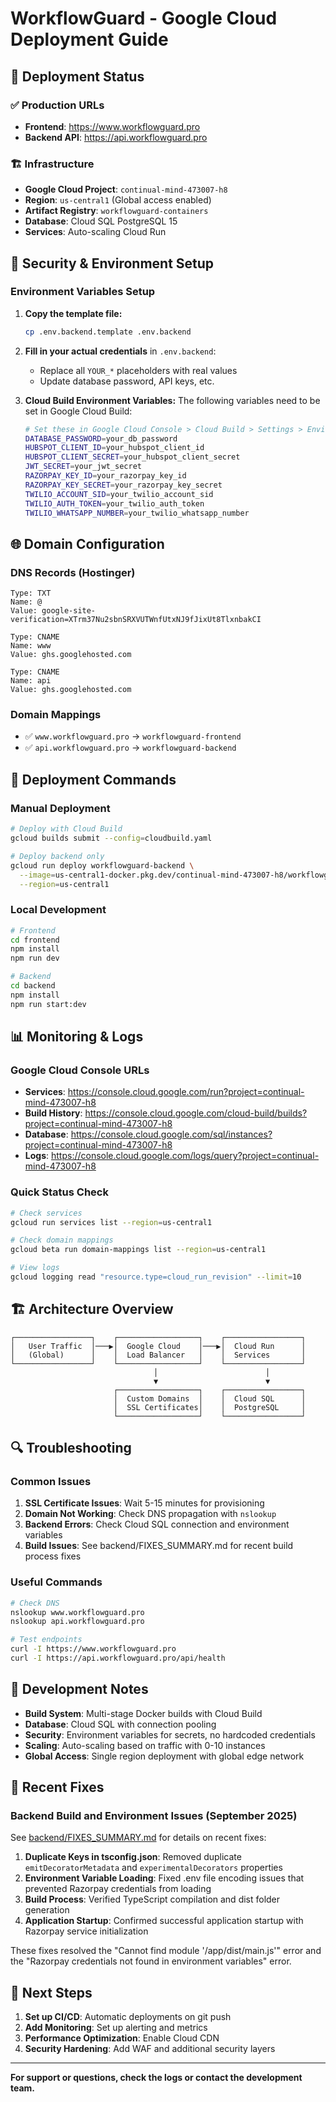 # WorkflowGuard - Google Cloud Deployment Guide

## 🚀 **Deployment Status**

### ✅ **Production URLs**
- **Frontend**: https://www.workflowguard.pro
- **Backend API**: https://api.workflowguard.pro

### 🏗️ **Infrastructure**
- **Google Cloud Project**: `continual-mind-473007-h8`
- **Region**: `us-central1` (Global access enabled)
- **Artifact Registry**: `workflowguard-containers`
- **Database**: Cloud SQL PostgreSQL 15
- **Services**: Auto-scaling Cloud Run

## 🔐 **Security & Environment Setup**

### **Environment Variables Setup**

1. **Copy the template file:**
   ```bash
   cp .env.backend.template .env.backend
   ```

2. **Fill in your actual credentials** in `.env.backend`:
   - Replace all `YOUR_*` placeholders with real values
   - Update database password, API keys, etc.

3. **Cloud Build Environment Variables:**
   The following variables need to be set in Google Cloud Build:
   ```bash
   # Set these in Google Cloud Console > Cloud Build > Settings > Environment Variables
   DATABASE_PASSWORD=your_db_password
   HUBSPOT_CLIENT_ID=your_hubspot_client_id
   HUBSPOT_CLIENT_SECRET=your_hubspot_client_secret
   JWT_SECRET=your_jwt_secret
   RAZORPAY_KEY_ID=your_razorpay_key_id
   RAZORPAY_KEY_SECRET=your_razorpay_key_secret
   TWILIO_ACCOUNT_SID=your_twilio_account_sid
   TWILIO_AUTH_TOKEN=your_twilio_auth_token
   TWILIO_WHATSAPP_NUMBER=your_twilio_whatsapp_number
   ```

## 🌐 **Domain Configuration**

### **DNS Records** (Hostinger)
```
Type: TXT
Name: @
Value: google-site-verification=XTrm37Nu2sbnSRXVUTWnfUtxNJ9fJixUt8TlxnbakCI

Type: CNAME
Name: www
Value: ghs.googlehosted.com

Type: CNAME
Name: api
Value: ghs.googlehosted.com
```

### **Domain Mappings**
- ✅ `www.workflowguard.pro` → `workflowguard-frontend`
- ✅ `api.workflowguard.pro` → `workflowguard-backend`

## 🔧 **Deployment Commands**

### **Manual Deployment**
```bash
# Deploy with Cloud Build
gcloud builds submit --config=cloudbuild.yaml

# Deploy backend only
gcloud run deploy workflowguard-backend \
  --image=us-central1-docker.pkg.dev/continual-mind-473007-h8/workflowguard-containers/workflowguard-backend:latest \
  --region=us-central1
```

### **Local Development**
```bash
# Frontend
cd frontend
npm install
npm run dev

# Backend
cd backend
npm install
npm run start:dev
```

## 📊 **Monitoring & Logs**

### **Google Cloud Console URLs**
- **Services**: https://console.cloud.google.com/run?project=continual-mind-473007-h8
- **Build History**: https://console.cloud.google.com/cloud-build/builds?project=continual-mind-473007-h8
- **Database**: https://console.cloud.google.com/sql/instances?project=continual-mind-473007-h8
- **Logs**: https://console.cloud.google.com/logs/query?project=continual-mind-473007-h8

### **Quick Status Check**
```bash
# Check services
gcloud run services list --region=us-central1

# Check domain mappings
gcloud beta run domain-mappings list --region=us-central1

# View logs
gcloud logging read "resource.type=cloud_run_revision" --limit=10
```

## 🏗️ **Architecture Overview**

```
┌─────────────────┐    ┌──────────────────┐    ┌─────────────────┐
│   User Traffic  │───▶│  Google Cloud    │───▶│  Cloud Run      │
│   (Global)      │    │  Load Balancer   │    │  Services       │
└─────────────────┘    └──────────────────┘    └─────────────────┘
                                │                        │
                                ▼                        ▼
                       ┌──────────────────┐    ┌─────────────────┐
                       │  Custom Domains  │    │  Cloud SQL      │
                       │  SSL Certificates│    │  PostgreSQL     │
                       └──────────────────┘    └─────────────────┘
```

## 🔍 **Troubleshooting**

### **Common Issues**
1. **SSL Certificate Issues**: Wait 5-15 minutes for provisioning
2. **Domain Not Working**: Check DNS propagation with `nslookup`
3. **Backend Errors**: Check Cloud SQL connection and environment variables
4. **Build Issues**: See backend/FIXES_SUMMARY.md for recent build process fixes

### **Useful Commands**
```bash
# Check DNS
nslookup www.workflowguard.pro
nslookup api.workflowguard.pro

# Test endpoints
curl -I https://www.workflowguard.pro
curl -I https://api.workflowguard.pro/api/health
```

## 📝 **Development Notes**

- **Build System**: Multi-stage Docker builds with Cloud Build
- **Database**: Cloud SQL with connection pooling
- **Security**: Environment variables for secrets, no hardcoded credentials
- **Scaling**: Auto-scaling based on traffic with 0-10 instances
- **Global Access**: Single region deployment with global edge network

## 🚀 **Recent Fixes**

### Backend Build and Environment Issues (September 2025)
See [backend/FIXES_SUMMARY.md](backend/FIXES_SUMMARY.md) for details on recent fixes:

1. **Duplicate Keys in tsconfig.json**: Removed duplicate `emitDecoratorMetadata` and `experimentalDecorators` properties
2. **Environment Variable Loading**: Fixed .env file encoding issues that prevented Razorpay credentials from loading
3. **Build Process**: Verified TypeScript compilation and dist folder generation
4. **Application Startup**: Confirmed successful application startup with Razorpay service initialization

These fixes resolved the "Cannot find module '/app/dist/main.js'" error and the "Razorpay credentials not found in environment variables" error.

## 🚀 **Next Steps**

1. **Set up CI/CD**: Automatic deployments on git push
2. **Add Monitoring**: Set up alerting and metrics
3. **Performance Optimization**: Enable Cloud CDN
4. **Security Hardening**: Add WAF and additional security layers

---

**For support or questions, check the logs or contact the development team.**